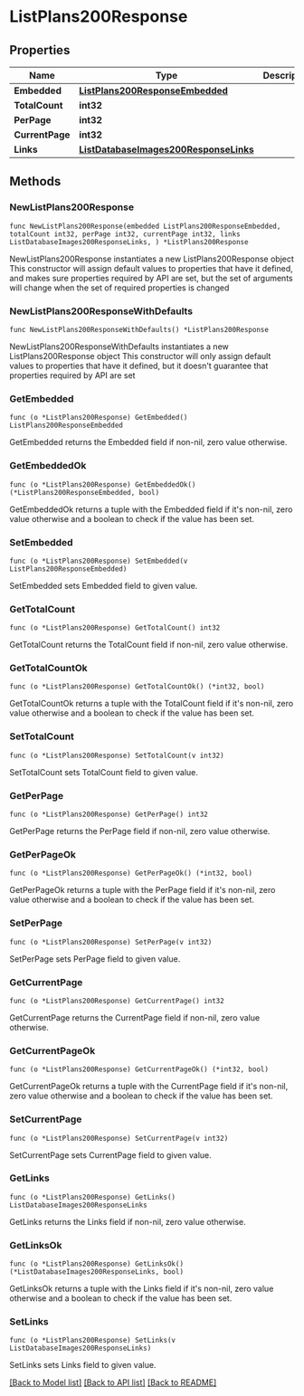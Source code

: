 # ListPlans200Response

## Properties

Name | Type | Description | Notes
------------ | ------------- | ------------- | -------------
**Embedded** | [**ListPlans200ResponseEmbedded**](ListPlans200ResponseEmbedded.md) |  | 
**TotalCount** | **int32** |  | 
**PerPage** | **int32** |  | 
**CurrentPage** | **int32** |  | 
**Links** | [**ListDatabaseImages200ResponseLinks**](ListDatabaseImages200ResponseLinks.md) |  | 

## Methods

### NewListPlans200Response

`func NewListPlans200Response(embedded ListPlans200ResponseEmbedded, totalCount int32, perPage int32, currentPage int32, links ListDatabaseImages200ResponseLinks, ) *ListPlans200Response`

NewListPlans200Response instantiates a new ListPlans200Response object
This constructor will assign default values to properties that have it defined,
and makes sure properties required by API are set, but the set of arguments
will change when the set of required properties is changed

### NewListPlans200ResponseWithDefaults

`func NewListPlans200ResponseWithDefaults() *ListPlans200Response`

NewListPlans200ResponseWithDefaults instantiates a new ListPlans200Response object
This constructor will only assign default values to properties that have it defined,
but it doesn't guarantee that properties required by API are set

### GetEmbedded

`func (o *ListPlans200Response) GetEmbedded() ListPlans200ResponseEmbedded`

GetEmbedded returns the Embedded field if non-nil, zero value otherwise.

### GetEmbeddedOk

`func (o *ListPlans200Response) GetEmbeddedOk() (*ListPlans200ResponseEmbedded, bool)`

GetEmbeddedOk returns a tuple with the Embedded field if it's non-nil, zero value otherwise
and a boolean to check if the value has been set.

### SetEmbedded

`func (o *ListPlans200Response) SetEmbedded(v ListPlans200ResponseEmbedded)`

SetEmbedded sets Embedded field to given value.


### GetTotalCount

`func (o *ListPlans200Response) GetTotalCount() int32`

GetTotalCount returns the TotalCount field if non-nil, zero value otherwise.

### GetTotalCountOk

`func (o *ListPlans200Response) GetTotalCountOk() (*int32, bool)`

GetTotalCountOk returns a tuple with the TotalCount field if it's non-nil, zero value otherwise
and a boolean to check if the value has been set.

### SetTotalCount

`func (o *ListPlans200Response) SetTotalCount(v int32)`

SetTotalCount sets TotalCount field to given value.


### GetPerPage

`func (o *ListPlans200Response) GetPerPage() int32`

GetPerPage returns the PerPage field if non-nil, zero value otherwise.

### GetPerPageOk

`func (o *ListPlans200Response) GetPerPageOk() (*int32, bool)`

GetPerPageOk returns a tuple with the PerPage field if it's non-nil, zero value otherwise
and a boolean to check if the value has been set.

### SetPerPage

`func (o *ListPlans200Response) SetPerPage(v int32)`

SetPerPage sets PerPage field to given value.


### GetCurrentPage

`func (o *ListPlans200Response) GetCurrentPage() int32`

GetCurrentPage returns the CurrentPage field if non-nil, zero value otherwise.

### GetCurrentPageOk

`func (o *ListPlans200Response) GetCurrentPageOk() (*int32, bool)`

GetCurrentPageOk returns a tuple with the CurrentPage field if it's non-nil, zero value otherwise
and a boolean to check if the value has been set.

### SetCurrentPage

`func (o *ListPlans200Response) SetCurrentPage(v int32)`

SetCurrentPage sets CurrentPage field to given value.


### GetLinks

`func (o *ListPlans200Response) GetLinks() ListDatabaseImages200ResponseLinks`

GetLinks returns the Links field if non-nil, zero value otherwise.

### GetLinksOk

`func (o *ListPlans200Response) GetLinksOk() (*ListDatabaseImages200ResponseLinks, bool)`

GetLinksOk returns a tuple with the Links field if it's non-nil, zero value otherwise
and a boolean to check if the value has been set.

### SetLinks

`func (o *ListPlans200Response) SetLinks(v ListDatabaseImages200ResponseLinks)`

SetLinks sets Links field to given value.



[[Back to Model list]](../README.md#documentation-for-models) [[Back to API list]](../README.md#documentation-for-api-endpoints) [[Back to README]](../README.md)


